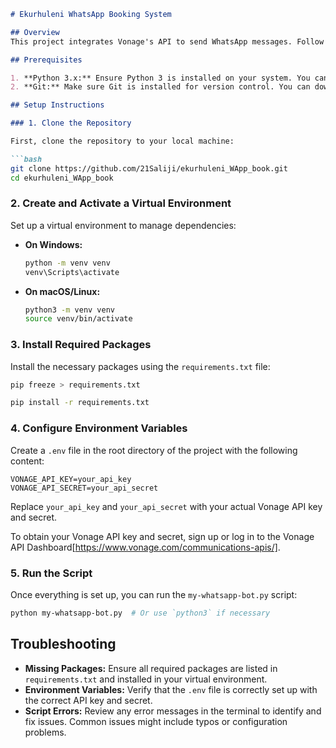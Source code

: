 ```markdown
# Ekurhuleni WhatsApp Booking System

## Overview
This project integrates Vonage's API to send WhatsApp messages. Follow the steps below to set up and run the project.

## Prerequisites

1. **Python 3.x:** Ensure Python 3 is installed on your system. You can download it from [python.org](https://www.python.org/downloads/).
2. **Git:** Make sure Git is installed for version control. You can download it from [git-scm.com](https://git-scm.com/downloads).

## Setup Instructions

### 1. Clone the Repository

First, clone the repository to your local machine:

```bash
git clone https://github.com/21Saliji/ekurhuleni_WApp_book.git
cd ekurhuleni_WApp_book
```

### 2. Create and Activate a Virtual Environment

Set up a virtual environment to manage dependencies:

- **On Windows:**

  ```bash
  python -m venv venv
  venv\Scripts\activate
  ```

- **On macOS/Linux:**

  ```bash
  python3 -m venv venv
  source venv/bin/activate
  ```

### 3. Install Required Packages

Install the necessary packages using the `requirements.txt` file:

```bash
pip freeze > requirements.txt

pip install -r requirements.txt
```

### 4. Configure Environment Variables

Create a `.env` file in the root directory of the project with the following content:

```plaintext
VONAGE_API_KEY=your_api_key
VONAGE_API_SECRET=your_api_secret
```

Replace `your_api_key` and `your_api_secret` with your actual Vonage API key and secret. 

To obtain your Vonage API key and secret, sign up or log in to the Vonage API Dashboard[https://www.vonage.com/communications-apis/].

### 5. Run the Script

Once everything is set up, you can run the `my-whatsapp-bot.py` script:

```bash
python my-whatsapp-bot.py  # Or use `python3` if necessary
```

## Troubleshooting

- **Missing Packages:** Ensure all required packages are listed in `requirements.txt` and installed in your virtual environment.
- **Environment Variables:** Verify that the `.env` file is correctly set up with the correct API key and secret.
- **Script Errors:** Review any error messages in the terminal to identify and fix issues. Common issues might include typos or configuration problems.

